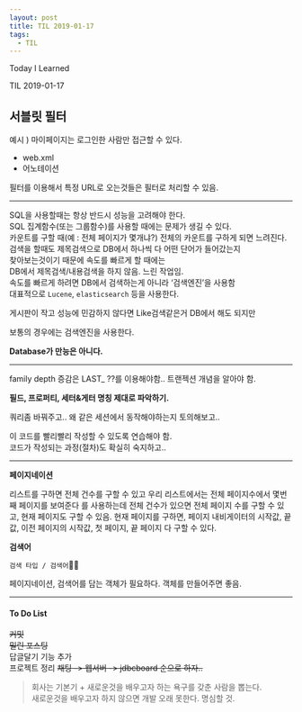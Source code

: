 ```yaml
---
layout: post
title: TIL 2019-01-17
tags:
  - TIL
---
```


Today I Learned

TIL 2019-01-17

## 서블릿 필터

예시 ) 마이페이지는 로그인한 사람만 접근할 수 있다.

* web.xml
* 어노테이션

필터를 이용해서 특정 URL로 오는것들은 필터로 처리할 수 있음.

---

SQL을 사용할때는 항상 반드시 성능을 고려해야 한다.  
SQL 집계함수(또는 그룹함수)를 사용할 때에는 문제가 생길 수 있다.  
카운트를 구할 때(예 : 전체 페이지가 몇개냐?) 전체의 카운트를 구하게 되면 느려진다.   
검색을 할때도 제목검색으로 DB에서 하나씩 다 어떤 단어가 들어갔는지  
찾아보는것이기 때문에 속도를 빠르게 할 때에는  
DB에서 제목검색/내용검색을 하지 않음. 느린 작업임.  
속도를 빠르게 하려면 DB에서 검색하는게 아니라 ‘검색엔진’을 사용함  
대표적으로 `Lucene`, `elasticsearch` 등을 사용한다.

게시판이 작고 성능에 민감하지 않다면 Like검색같은거 DB에서 해도 되지만 

보통의 경우에는 검색엔진을 사용한다. 

**Database가 만능은 아니다.**

---
family depth 증감은 LAST_ ??를 이용해야함.. 트랜젝션 개념을 알아야 함.  

**필드, 프로퍼티, 세터&게터 명칭 제대로 파악하기.**  

쿼리좀 바꿔주고.. 왜 같은 세션에서 동작해야하는지 토의해보고..  

이 코드를 빨리빨리 작성할 수 있도록 연습해야 함.  
코드가 작성되는 과정(절차)도 확실히 숙지하고..

---

**페이지네이션**

리스트를 구하면 전체 건수를 구할 수 있고
우리 리스트에서는 전체 페이지수에서 몇번째 페이지를 보여준다 를 사용하는데
전체 건수가 있으면 전체 페이지 수를 구할 수 있고, 현재 페이지도 구할 수 있음.
현재 페이지를 구하면, 페이지 내비게이터의 시작값, 끝값, 이전 페이지의 시작값, 첫 페이지, 끝 페이지 다 구할 수 있다.

**검색어**

`검색 타입 / 검색어`

페이지네이션, 검색어를 담는 객체가 필요하다. 객체를 만들어주면 좋음.

---
#### To Do List
~~커밋~~  
~~밀린 포스팅~~  
답글달기 기능 추가  
프로젝트 정리 
~~채팅 -> 웹서버 -> jdbcboard 순으로 하자..~~


>회사는 기본기 + 새로운것을 배우고자 하는 욕구를 갖춘 사람을 뽑는다.  
새로운것을 배우고자 하지 않으면 개발 오래 못한다. 명심할 것.